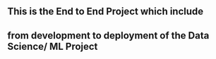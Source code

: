 ## This is the End to End Project which include
## from development to deployment of the Data Science/ ML Project
##